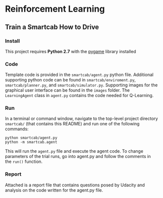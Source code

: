# Reinforcement Learning
## Train a Smartcab How to Drive

### Install

This project requires **Python 2.7** with the [pygame](https://www.pygame.org/wiki/GettingStarted
) library installed

### Code

Template code is provided in the `smartcab/agent.py` python file. Additional supporting python code can be found in `smartcab/enviroment.py`, `smartcab/planner.py`, and `smartcab/simulator.py`. Supporting images for the graphical user interface can be found in the `images` folder. The `LearningAgent` class in `agent.py` contains the code needed for Q-Learning. 

### Run

In a terminal or command window, navigate to the top-level project directory `smartcab/` (that contains this README) and run one of the following commands:

```python smartcab/agent.py```  
```python -m smartcab.agent```

This will run the `agent.py` file and execute the agent code. To change parameters of the trial runs, go into agent.py and follow the comments in the `run()` function.

### Report

Attached is a report file that contains questions posed by Udacity and analysis on the code written for the agent.py file. 
